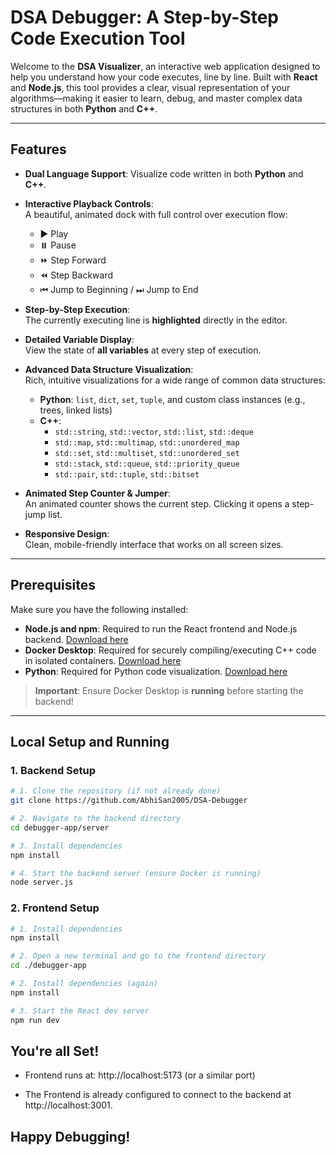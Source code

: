 # DSA Debugger: A Step-by-Step Code Execution Tool

Welcome to the **DSA Visualizer**, an interactive web application designed to help you understand how your code executes, line by line. Built with **React** and **Node.js**, this tool provides a clear, visual representation of your algorithms—making it easier to learn, debug, and master complex data structures in both **Python** and **C++**.

---

## Features

- **Dual Language Support**: Visualize code written in both **Python** and **C++**.

- **Interactive Playback Controls**:  
  A beautiful, animated dock with full control over execution flow:
  - ▶️ Play  
  - ⏸️ Pause  
  - ⏩ Step Forward  
  - ⏪ Step Backward  
  - ⏮ Jump to Beginning / ⏭ Jump to End

- **Step-by-Step Execution**:  
  The currently executing line is **highlighted** directly in the editor.

- **Detailed Variable Display**:  
  View the state of **all variables** at every step of execution.

- **Advanced Data Structure Visualization**:  
  Rich, intuitive visualizations for a wide range of common data structures:
  - **Python**: `list`, `dict`, `set`, `tuple`, and custom class instances (e.g., trees, linked lists)
  - **C++**:
    - `std::string`, `std::vector`, `std::list`, `std::deque`
    - `std::map`, `std::multimap`, `std::unordered_map`
    - `std::set`, `std::multiset`, `std::unordered_set`
    - `std::stack`, `std::queue`, `std::priority_queue`
    - `std::pair`, `std::tuple`, `std::bitset`

- **Animated Step Counter & Jumper**:  
  An animated counter shows the current step. Clicking it opens a step-jump list.

- **Responsive Design**:  
  Clean, mobile-friendly interface that works on all screen sizes.

---

## Prerequisites

Make sure you have the following installed:

- **Node.js and npm**: Required to run the React frontend and Node.js backend. [Download here](https://nodejs.org)
- **Docker Desktop**: Required for securely compiling/executing C++ code in isolated containers. [Download here](https://www.docker.com/products/docker-desktop/)
- **Python**: Required for Python code visualization. [Download here](https://www.python.org)

> **Important**: Ensure Docker Desktop is **running** before starting the backend!

---

## Local Setup and Running

### 1. Backend Setup

```bash
# 1. Clone the repository (if not already done)
git clone https://github.com/AbhiSan2005/DSA-Debugger

# 2. Navigate to the backend directory
cd debugger-app/server

# 3. Install dependencies
npm install

# 4. Start the backend server (ensure Docker is running)
node server.js
```
### 2. Frontend Setup

```bash
# 1. Install dependencies
npm install

# 2. Open a new terminal and go to the frontend directory
cd ./debugger-app

# 2. Install dependencies (again)
npm install

# 3. Start the React dev server
npm run dev
```
## You're all Set!

- Frontend runs at: http://localhost:5173 (or a similar port)

- The Frontend is already configured to connect to the backend at http://localhost:3001.

## Happy Debugging!

